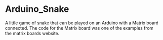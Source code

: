 # Arduino_Snake
A little game of snake that can be played on an Arduino with a Matrix board connected. The code for the Matrix board was one of the examples from the matrix boards website. 